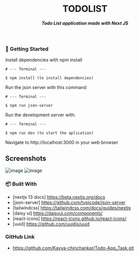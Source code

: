 <H1 align ="center" > TODOLIST  </h1>

<h5  align ="center"> 
Todo List application made with Next JS </h5>
<br/>

### 🚀 Getting Started

Install dependencies with npm install

```
# --- Terminal ---

$ npm install (to install dependencies)
```
  
Run the json server with this command

```
# --- Terminal ---

$ npm run json-server
```

Run the development server with:

```
# --- Terminal ---

$ npm run dev (to start the aplication)
```

Navigate to http://localhost:3000 in your web browser

##  Screenshots

![image](https://github.com/user-attachments/assets/1deb5e0b-9008-4e76-a261-3c7d2e1cee76)
![image](https://github.com/user-attachments/assets/cd7ce484-7a02-4a84-9bec-9f8d6ee85fa1)

### 📦 Built With

- [nextjs 13 docs] https://beta.nextjs.org/docs
- [json-server] https://github.com/typicode/json-server
- [tailwindcss] https://tailwindcss.com/docs/guides/nextjs
- [daisy ui] https://daisyui.com/components/
- [react-icons] https://react-icons.github.io/react-icons/
- [uuid] https://github.com/uuidjs/uuid

### GitHub Link
- https://github.com/Kavya-chinchankar/Todo-App_Task.git 

  


